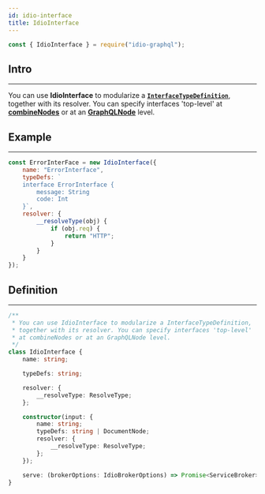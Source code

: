 ```yaml
---
id: idio-interface
title: IdioInterface
---
```


```javascript 
const { IdioInterface } = require("idio-graphql");
```

## Intro

---

You can use **IdioInterface** to modularize a **[`InterfaceTypeDefinition`](http://spec.graphql.org/June2018/#InterfaceTypeDefinition)**, together with its resolver. You can specify interfaces 'top-level' at **[combineNodes](combine-nodes)** or at an **[GraphQLNode](graphql-node)** level.

## Example

---

```javascript
const ErrorInterFace = new IdioInterface({
    name: "ErrorInterface",
    typeDefs: `
    interface ErrorInterface {
        message: String
        code: Int
    }`,
    resolver: {
        __resolveType(obj) {
            if (obj.req) {
                return "HTTP";
            }
        }
    }
});
```


## Definition

---

```typescript
/**
 * You can use IdioInterface to modularize a InterfaceTypeDefinition,
 * together with its resolver. You can specify interfaces 'top-level'
 * at combineNodes or at an GraphQLNode level.
 */
class IdioInterface {
    name: string;

    typeDefs: string;

    resolver: {
        __resolveType: ResolveType;
    };

    constructor(input: {
        name: string;
        typeDefs: string | DocumentNode;
        resolver: {
            __resolveType: ResolveType;
        };
    });

    serve: (brokerOptions: IdioBrokerOptions) => Promise<ServiceBroker>;
}
```

